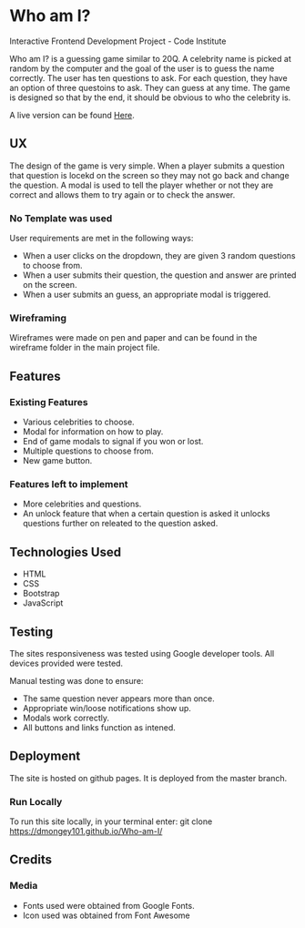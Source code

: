# Who am I?

Interactive Frontend Development Project - Code Institute

Who am I? is a guessing game similar to 20Q. A celebrity name is picked at random by the computer and the goal of the user is to guess the name correctly.
The user has ten questions to ask. For each question, they have an option of three questoins to ask. They can guess at any time. The game is designed so that by the end, it should be obvious to who the celebrity is.

A live version can be found [Here](https://dmongey101.github.io/Who-am-I/).

## UX

The design of the game is very simple. When a player submits a question that question is locekd on the screen so they may not go back and change the question. 
A modal is used to tell the player whether or not they are correct and allows them to try again or to check the answer. 

### No Template was used

User requirements are met in the following ways:

* When a user clicks on the dropdown, they are given 3 random questions to choose from. 
* When a user submits their question, the question and answer are printed on the screen.
* When a user submits an guess, an appropriate modal is triggered.

### Wireframing
    
Wireframes were made on pen and paper and can be found in the wireframe folder in the main project file.

## Features

### Existing Features

* Various celebrities to choose.
* Modal for information on how to play.
* End of game modals to signal if you won or lost.
* Multiple questions to choose from.
* New game button.

### Features left to implement

* More celebrities and questions.
* An unlock feature that when a certain question is asked it unlocks questions further on releated to the question asked. 

## Technologies Used

* HTML
* CSS
* Bootstrap
* JavaScript

## Testing

The sites responsiveness was tested using Google developer tools. All devices provided were tested.

Manual testing was done to ensure:

* The same question never appears more than once.
* Appropriate win/loose notifications show up.
* Modals work correctly.
* All buttons and links function as intened.

## Deployment

The site is hosted on github pages.
It is deployed from the master branch.

### Run Locally

To run this site locally, in your terminal enter: git clone https://dmongey101.github.io/Who-am-I/

## Credits

### Media

* Fonts used were obtained from Google Fonts.
* Icon used was obtained from Font Awesome


